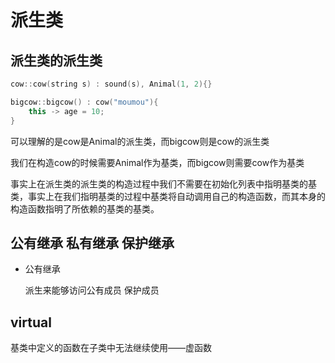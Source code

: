 # 派生类

## 派生类的派生类

```c++
cow::cow(string s) : sound(s), Animal(1, 2){}

bigcow::bigcow() : cow("moumou"){
	this -> age = 10;
}
```

可以理解的是cow是Animal的派生类，而bigcow则是cow的派生类

我们在构造cow的时候需要Animal作为基类，而bigcow则需要cow作为基类

事实上在派生类的派生类的构造过程中我们不需要在初始化列表中指明基类的基类，事实上在我们指明基类的过程中基类将自动调用自己的构造函数，而其本身的构造函数指明了所依赖的基类的基类。

## 公有继承 私有继承 保护继承

- 公有继承

  派生来能够访问公有成员 保护成员


## virtual

基类中定义的函数在子类中无法继续使用——虚函数



